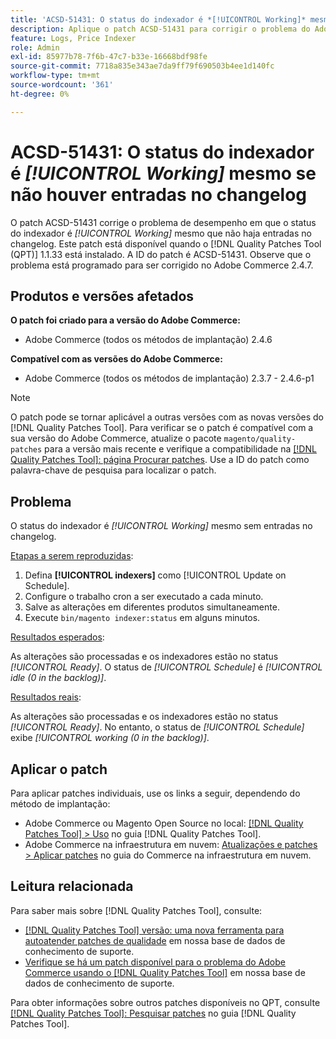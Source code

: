 ```yaml
---
title: 'ACSD-51431: O status do indexador é *[!UICONTROL Working]* mesmo se não houver entradas no changelog'
description: Aplique o patch ACSD-51431 para corrigir o problema do Adobe Commerce em que o status do indexador é *[!UICONTROL Working]* mesmo que não haja entradas no changelog.
feature: Logs, Price Indexer
role: Admin
exl-id: 85977b78-7f6b-47c7-b33e-16668bdf98fe
source-git-commit: 7718a835e343ae7da9ff79f690503b4ee1d140fc
workflow-type: tm+mt
source-wordcount: '361'
ht-degree: 0%

---
```


# ACSD-51431: O status do indexador é *[!UICONTROL Working]* mesmo se não houver entradas no changelog

O patch ACSD-51431 corrige o problema de desempenho em que o status do indexador é *[!UICONTROL Working]* mesmo que não haja entradas no changelog. Este patch está disponível quando o [!DNL Quality Patches Tool (QPT)] 1.1.33 está instalado. A ID do patch é ACSD-51431. Observe que o problema está programado para ser corrigido no Adobe Commerce 2.4.7.

## Produtos e versões afetados

**O patch foi criado para a versão do Adobe Commerce:**

* Adobe Commerce (todos os métodos de implantação) 2.4.6

**Compatível com as versões do Adobe Commerce:**

* Adobe Commerce (todos os métodos de implantação) 2.3.7 - 2.4.6-p1

>[!NOTE]
>
>O patch pode se tornar aplicável a outras versões com as novas versões do [!DNL Quality Patches Tool]. Para verificar se o patch é compatível com a sua versão do Adobe Commerce, atualize o pacote `magento/quality-patches` para a versão mais recente e verifique a compatibilidade na [[!DNL Quality Patches Tool]: página Procurar patches](https://experienceleague.adobe.com/tools/commerce-quality-patches/index.html?lang=pt-BR). Use a ID do patch como palavra-chave de pesquisa para localizar o patch.

## Problema

O status do indexador é *[!UICONTROL Working]* mesmo sem entradas no changelog.

<u>Etapas a serem reproduzidas</u>:

1. Defina **[!UICONTROL indexers]** como [!UICONTROL Update on Schedule].
1. Configure o trabalho cron a ser executado a cada minuto.
1. Salve as alterações em diferentes produtos simultaneamente.
1. Execute `bin/magento indexer:status` em alguns minutos.

<u>Resultados esperados</u>:

As alterações são processadas e os indexadores estão no status *[!UICONTROL Ready]*. O status de *[!UICONTROL Schedule]* é *[!UICONTROL idle (0 in the backlog)]*.

<u>Resultados reais</u>:

As alterações são processadas e os indexadores estão no status *[!UICONTROL Ready]*. No entanto, o status de *[!UICONTROL Schedule]* exibe *[!UICONTROL working (0 in the backlog)]*.

## Aplicar o patch

Para aplicar patches individuais, use os links a seguir, dependendo do método de implantação:

* Adobe Commerce ou Magento Open Source no local: [[!DNL Quality Patches Tool] > Uso](https://experienceleague.adobe.com/docs/commerce-operations/tools/quality-patches-tool/usage.html?lang=pt-BR) no guia [!DNL Quality Patches Tool].
* Adobe Commerce na infraestrutura em nuvem: [Atualizações e patches > Aplicar patches](https://experienceleague.adobe.com/docs/commerce-cloud-service/user-guide/develop/upgrade/apply-patches.html?lang=pt-BR) no guia do Commerce na infraestrutura em nuvem.

## Leitura relacionada

Para saber mais sobre [!DNL Quality Patches Tool], consulte:

* [[!DNL Quality Patches Tool] versão: uma nova ferramenta para autoatender patches de qualidade](/help/announcements/adobe-commerce-announcements/magento-quality-patches-released-new-tool-to-self-serve-quality-patches.md) em nossa base de dados de conhecimento de suporte.
* [Verifique se há um patch disponível para o problema do Adobe Commerce usando o [!DNL Quality Patches Tool]](/help/support-tools/patches-available-in-qpt-tool/check-patch-for-magento-issue-with-magento-quality-patches.md) em nossa base de dados de conhecimento de suporte.

Para obter informações sobre outros patches disponíveis no QPT, consulte [[!DNL Quality Patches Tool]: Pesquisar patches](https://experienceleague.adobe.com/tools/commerce-quality-patches/index.html?lang=pt-BR) no guia [!DNL Quality Patches Tool].
